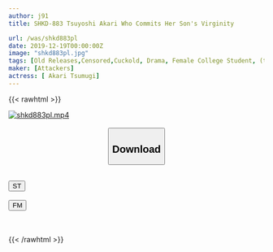 ```yaml
---
author: j91
title: SHKD-883 Tsuyoshi Akari Who Commits Her Son's Virginity

url: /was/shkd883pl
date: 2019-12-19T00:00:00Z
image: "shkd883pl.jpg"
tags: [Old Releases,Censored,Cuckold, Drama, Female College Student, (tag-censored), virgin ]
maker: [Attackers]
actress: [ Akari Tsumugi]
---
```



{{< rawhtml >}}

<div class="video" data-videoid="lavKMLYx9ah7rkx">
    <a href="javascript:;">
        <img src="/was/shkd883pl/shkd883pl.jpg" width="WIDTH" height="HEIGHT" alt="shkd883pl.mp4" loading="lazy">
    </a>
</div>

<script type="text/javascript" src="https://j91.asia/asset/on-demand-st.js"></script>

<br>
  <link rel="stylesheet" href="https://j91.asia/asset/bs5.css">
  
  <center>
  <button class="btn btn-primary" type="button" data-bs-toggle="collapse" data-bs-target=".multi-collapse" aria-expanded="false" aria-controls="multiCollapseExample1 multiCollapseExample2"><h2>Download</h2></button></center>
</p>
<div class="row">
  <div class="col">
    <div class="collapse multi-collapse" id="multiCollapseExample1">
      <div class="card card-body">
	      	      <br>
<div class="buttons">  
<a href="https://streamtape.to/v/lavKMLYx9ah7rkx" target="_blank"><button class="btn-hover color-3"><i class="fa fa-download"></i> ST</button></a></div>
    </div>
  </div>
</div>
  <div class="col">
    <div class="collapse multi-collapse" id="multiCollapseExample2">
      <div class="card card-body">
	      <br>
<div class="buttons">
    <a href="https://filemoon.sx/d/4iecgg85yzwv" target="_blank"><button class="btn-hover color-8"><i class="fa fa-download"></i> FM</button></a></div>
<br><br>
      </div>
    </div>
  </div>
</div>

{{< /rawhtml >}}